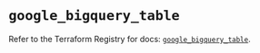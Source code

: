 # `google_bigquery_table`

Refer to the Terraform Registry for docs: [`google_bigquery_table`](https://registry.terraform.io/providers/hashicorp/google-beta/6.12.0/docs/resources/google_bigquery_table).
